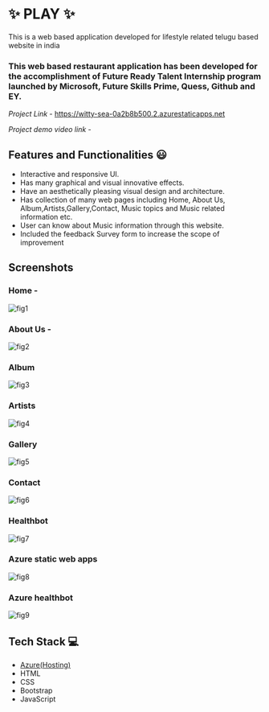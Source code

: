 # ✨ PLAY  ✨

This is a web based application developed for lifestyle related telugu based website in india

### This web based restaurant application has been developed for the accomplishment of Future Ready Talent Internship program launched by Microsoft, Future Skills Prime, Quess, Github and EY.


*Project Link* - https://witty-sea-0a2b8b500.2.azurestaticapps.net

*Project demo video link*  - 


## Features and Functionalities 😃

- Interactive and responsive UI.
- Has many graphical and visual innovative effects.
- Have an aesthetically pleasing visual design and architecture.
- Has collection of many web pages including Home, About Us, Album,Artists,Gallery,Contact, Music topics and Music related information etc.
- User can know about Music information through this website.
- Included the feedback Survey form to increase the scope of improvement 

## Screenshots


### Home -

![fig1](https://user-images.githubusercontent.com/116338498/208364303-7e21c522-bae9-4632-afcb-459556f045a2.png)


   

### About Us -


![fig2](https://user-images.githubusercontent.com/116338498/208364441-109c81f7-862d-4fff-9ffc-44d336cdd139.png)




### Album

![fig3](https://user-images.githubusercontent.com/116338498/208364547-4fa362a6-5f03-4272-acc3-11946ebf41e5.png)








### Artists


![fig4](https://user-images.githubusercontent.com/116338498/208364685-7bef8557-46b6-436f-8474-ca7ab3d850d4.png)








### Gallery

![fig5](https://user-images.githubusercontent.com/116338498/208364826-d4b3ce90-10a9-461c-967d-f11ff5b1feca.png)







### Contact


![fig6](https://user-images.githubusercontent.com/116338498/208364936-edf209d4-3500-4d3c-8071-070da5269765.png)








### Healthbot

![fig7](https://user-images.githubusercontent.com/116338498/208365060-81f342b4-d282-402f-ad35-b5638a7d15cd.png)









### Azure static web apps


![fig8](https://user-images.githubusercontent.com/116338498/208365216-43079e1a-b790-4834-9a83-6a7cb065b1c8.png)







### Azure healthbot


![fig9](https://user-images.githubusercontent.com/116338498/208365316-16be8689-b15d-46a9-9756-ff69601cc739.png)




## Tech Stack 💻

- [Azure(Hosting)](https://azure.microsoft.com/en-in/features/azure-portal/)
- HTML
- CSS
- Bootstrap
- JavaScript
